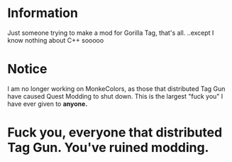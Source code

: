 # Information
Just someone trying to make a mod for Gorilla Tag, that's all.
..except I know nothing about C++ sooooo

# Notice
I am no longer working on MonkeColors, as those that distributed Tag Gun have caused Quest Modding to shut down. This is the largest "fuck you" I have ever given to **anyone.**

# Fuck you, everyone that distributed Tag Gun. You've ruined modding.

<!--
**Malivaso/Malivaso** is a ✨ _special_ ✨ repository because its `README.md` (this file) appears on your GitHub profile.

Here are some ideas to get you started:

- 🔭 I’m currently working on ...
- 🌱 I’m currently learning ...
- 👯 I’m looking to collaborate on ...
- 🤔 I’m looking for help with ...
- 💬 Ask me about ...
- 📫 How to reach me: ...
- 😄 Pronouns: ...
- ⚡ Fun fact: ...
-->
